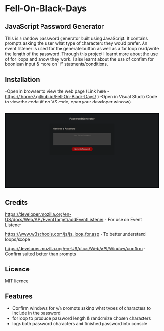 # Fell-On-Black-Days

## JavaScript Password Generator

This is a randow password generator built using JavaScript. It contains prompts asking the user what type of characters they would prefer. An event listener is used for the generate button as well as a for loop read/write the length of the password.
Through this project I learnt more about the use of for loops and ahow they work. I also learnt about the use of confirm for boonlean input & more on 'if' statments/conditions.

## Installation

-Open in browser to view the web page (Link here - https://thorne7.github.io/Fell-On-Black-Days/ )
-Open in Visual Studio Code to view the code (if no VS code, open your developer window)

## ![alt text](/Assets/myscreenshot.png)

## Credits

https://developer.mozilla.org/en-US/docs/Web/API/EventTarget/addEventListener - For use on Event Listener

https://www.w3schools.com/js/js_loop_for.asp - To better understand loops/scope

https://developer.mozilla.org/en-US/docs/Web/API/Window/confirm - Confirm suited better than prompts

## Licence 

MIT licence

## Features

- Confirm windows for y/n prompts asking what types of characters to include in  the password
- for loop to produce password length & randomize chosen characters
- logs both password characters and finished password into console